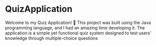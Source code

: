 # QuizApplication
Welcome to my Quiz Application! 🎉 This project was built using the Java programming language, and I had an amazing time developing it. The application is a simple yet functional quiz system designed to test users’ knowledge through multiple-choice questions
